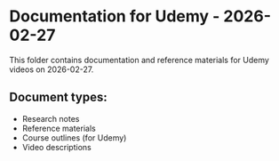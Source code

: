 # Documentation for Udemy - 2026-02-27

This folder contains documentation and reference materials for Udemy videos on 2026-02-27.

## Document types:
- Research notes
- Reference materials
- Course outlines (for Udemy)
- Video descriptions
